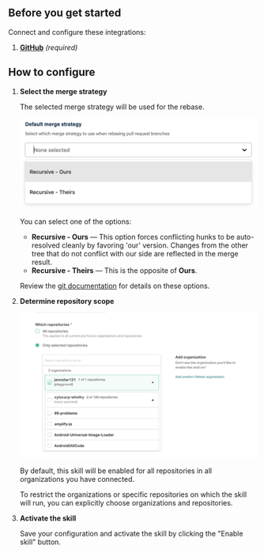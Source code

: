 ## Before you get started

Connect and configure these integrations:

1.  [**GitHub**](https://go.atomist.com/catalog/integration/github "GitHub Integration")
    _(required)_

## How to configure

1.  **Select the merge strategy**

    The selected merge strategy will be used for the rebase.

    ![Default merge-strategy](docs/images/default-merge-strategy.png)

    You can select one of the options:

    -   **Recursive - Ours** — This option forces conflicting hunks to be
        auto-resolved cleanly by favoring 'our' version. Changes from the other
        tree that do not conflict with our side are reflected in the merge
        result.
    -   **Recursive - Theirs** — This is the opposite of **Ours**.

    Review the [git documentation](https://git-scm.com/docs/merge-strategies)
    for details on these options.

1.  **Determine repository scope**

    ![Repository filter](docs/images/repo-filter.png)

    By default, this skill will be enabled for all repositories in all
    organizations you have connected.

    To restrict the organizations or specific repositories on which the skill
    will run, you can explicitly choose organizations and repositories.

1.  **Activate the skill**

    Save your configuration and activate the skill by clicking the "Enable
    skill" button.
